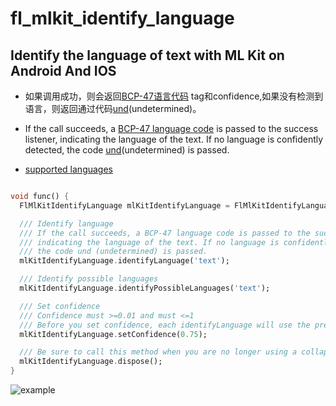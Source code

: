 # fl_mlkit_identify_language

## Identify the language of text with ML Kit on Android And IOS

* 如果调用成功，则会返回[BCP-47语言代码](https://en.wikipedia.org/wiki/IETF_language_tag)
  tag和confidence,如果没有检测到语言，则返回通过代码[und](https://www.rfc-editor.org/info/bcp47#section-4.1)(undetermined)。

* If the call succeeds, a [BCP-47 language code](https://en.wikipedia.org/wiki/IETF_language_tag) is
  passed to the success listener, indicating the language of the text. If no language is confidently
  detected, the code [und](https://www.rfc-editor.org/info/bcp47#section-4.1)(undetermined) is
  passed.

* [supported languages](https://developers.google.com/ml-kit/language/identification/langid-support)

```dart

void func() {
  FlMlKitIdentifyLanguage mlKitIdentifyLanguage = FlMlKitIdentifyLanguage();

  /// Identify language
  /// If the call succeeds, a BCP-47 language code is passed to the success listener,
  /// indicating the language of the text. If no language is confidently detected,
  /// the code und (undetermined) is passed.
  mlKitIdentifyLanguage.identifyLanguage('text');

  /// Identify possible languages
  mlKitIdentifyLanguage.identifyPossibleLanguages('text');

  /// Set confidence
  /// Confidence must >=0.01 and must <=1
  /// Before you set confidence, each identifyLanguage will use the previous confidence or the default 0.5
  mlKitIdentifyLanguage.setConfidence(0.75);

  /// Be sure to call this method when you are no longer using a collapsible
  mlKitIdentifyLanguage.dispose();
}

```

<img src="https://github.com/Wayaer/fl_mlkit_identify_language/tree/main/res/example.png" alt="example" />